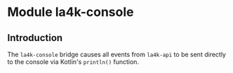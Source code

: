# Module la4k-console

## Introduction

The `la4k-console` bridge causes all events from `la4k-api` to be sent directly to the console
via Kotlin's `println()` function.
